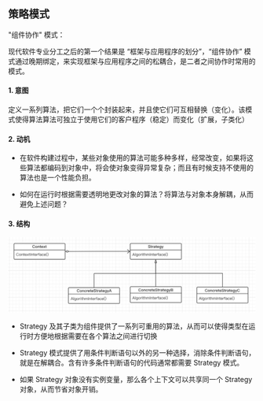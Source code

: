 ## 策略模式

"组件协作" 模式：

现代软件专业分工之后的第一个结果是 “框架与应用程序的划分”，“组件协作” 模式通过晚期绑定，来实现框架与应用程序之间的松耦合，是二者之间协作时常用的模式。

#### 1. 意图

定义一系列算法，把它们一个个封装起来，并且使它们可互相替换（变化）。该模式使得算法算法可独立于使用它们的客户程序（稳定）而变化（扩展，子类化）

#### 2. 动机

- 在软件构建过程中，某些对象使用的算法可能多种多样，经常改变，如果将这些算法都编码到对象中，将会使对象变得异常复杂；而且有时候支持不使用的算法也是一个性能负担。

- 如何在运行时根据需要透明地更改对象的算法？将算法与对象本身解耦，从而避免上述问题？

#### 3. 结构

![策略模式](../imgs/Strategy.png)

- Strategy 及其子类为组件提供了一系列可重用的算法，从而可以使得类型在运行时方便地根据需要在各个算法之间进行切换

- Strategy 模式提供了用条件判断语句以外的另一种选择，消除条件判断语句，就是在解耦合。含有许多条件判断语句的代码通常都需要 Strategy 模式。

- 如果 Strategy 对象没有实例变量，那么各个上下文可以共享同一个 Strategy 对象，从而节省对象开销。